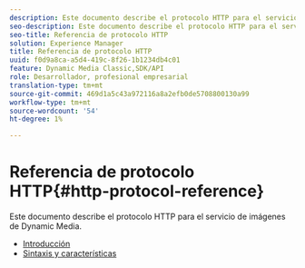 ```yaml
---
description: Este documento describe el protocolo HTTP para el servicio de imágenes de Dynamic Media.
seo-description: Este documento describe el protocolo HTTP para el servicio de imágenes de Dynamic Media.
seo-title: Referencia de protocolo HTTP
solution: Experience Manager
title: Referencia de protocolo HTTP
uuid: f0d9a8ca-a5d4-419c-8f26-1b1234db4c01
feature: Dynamic Media Classic,SDK/API
role: Desarrollador, profesional empresarial
translation-type: tm+mt
source-git-commit: 469d1a5c43a972116a8a2efb0de5708800130a99
workflow-type: tm+mt
source-wordcount: '54'
ht-degree: 1%

---
```



# Referencia de protocolo HTTP{#http-protocol-reference}

Este documento describe el protocolo HTTP para el servicio de imágenes de Dynamic Media.

* [Introducción](/help/aem-is-ir-api/is-api/http-ref/image-serving-api-ref/c-http-protocol-reference/c-introduction/c-introduction.md)
* [Sintaxis y características](/help/aem-is-ir-api/is-api/http-ref/image-serving-api-ref/c-http-protocol-reference/c-syntax-and-features/c-syntax-and-features.md)
